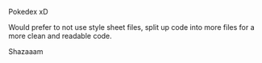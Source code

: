 Pokedex xD

Would prefer to not use style sheet files, split up code into more files for a more clean and readable code.

Shazaaam